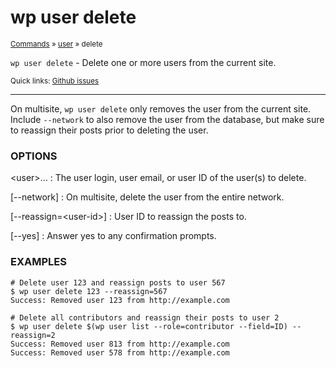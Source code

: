 # wp user delete

<small>[Commands](/commands/) &raquo; [user](/commands/user/) &raquo; delete</small>

`wp user delete` - Delete one or more users from the current site.

<small>Quick links: <a href="https://github.com/wp-cli/wp-cli/issues?q=is%3Aopen+label%3Acommand%3Auser-delete+sort%3Aupdated-desc">Github issues</a></small>

<hr />

On multisite, `wp user delete` only removes the user from the current
site. Include `--network` to also remove the user from the database, but
make sure to reassign their posts prior to deleting the user.

### OPTIONS

&lt;user&gt;...
: The user login, user email, or user ID of the user(s) to delete.

[\--network]
: On multisite, delete the user from the entire network.

[\--reassign=&lt;user-id&gt;]
: User ID to reassign the posts to.

[\--yes]
: Answer yes to any confirmation prompts.

### EXAMPLES

    # Delete user 123 and reassign posts to user 567
    $ wp user delete 123 --reassign=567
    Success: Removed user 123 from http://example.com

    # Delete all contributors and reassign their posts to user 2
    $ wp user delete $(wp user list --role=contributor --field=ID) --reassign=2
    Success: Removed user 813 from http://example.com
    Success: Removed user 578 from http://example.com



